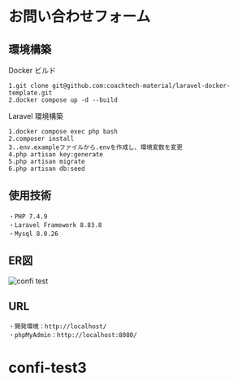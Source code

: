 # お問い合わせフォーム

## 環境構築

Docker ビルド

    1.git clone git@github.com:coachtech-material/laravel-docker-template.git
    2.docker compose up -d --build

Laravel 環境構築

    1.docker compose exec php bash
    2.composer install
    3..env.exampleファイルから.envを作成し、環境変数を変更
    4.php artisan key:generate
    5.php artisan migrate
    6.php artisan db:seed

## 使用技術

    ・PHP 7.4.9
    ・Laravel Framework 8.83.8
    ・Mysql 8.0.26

## ER図

![confi test](https://github.com/user-attachments/assets/63bf7262-779a-4c08-8e30-4dbb79a63c1c)

    

## URL

    ・開発環境：http://localhost/
    ・phpMyAdmin：http://localhost:8080/
# confi-test3
